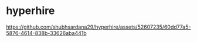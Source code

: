 
# hyperhire



https://github.com/shubhsardana29/hyperhire/assets/52607235/60dd77a5-5876-4614-838b-33626aba441b

